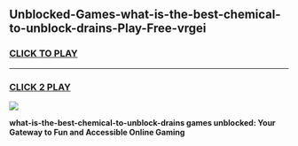 
## Unblocked-Games-what-is-the-best-chemical-to-unblock-drains-Play-Free-vrgei
<h3>
<a href="https://premium76.site?title=what-is-the-best-chemical-to-unblock-drains&ref=23A">CLICK TO PLAY</a></h3>
<hr>

<h3>
<a href="https://premium76.site?title=what-is-the-best-chemical-to-unblock-drains&ref=23A">CLICK 2 PLAY</a>
  
</h3>

<a href="https://premium76.site?title=what-is-the-best-chemical-to-unblock-drains&ref=23A"><img src="https://clearcache.store/games.png"></a>


**what-is-the-best-chemical-to-unblock-drains games unblocked: Your Gateway to Fun and Accessible Online Gaming**
